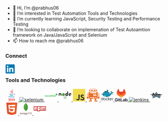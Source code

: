 - 👋 Hi, I’m @prabhus06
- 👀 I’m interested in Test Automation Tools and Technologies
- 🌱 I’m currently learning JavaScript, Security Testing and Performance Testing
- 💞️ I’m looking to collaborate on implemenation of Test Autoamtion framework on Java/JavaScript and Selenium
- 📫 How to reach me @prabhus06

<!---
prabhus06/prabhus06 is a ✨ special ✨ repository because its `README.md` (this file) appears on your GitHub profile.
You can click the Preview link to take a look at your changes.
--->
### Connect 

<p align="left">

  <a target="_blank" href="https://www.linkedin.com/in/prabhu06/">
    <img align="left" alt="LinkdeIN" width="30" height="30" src="https://raw.githubusercontent.com/devicons/devicon/master/icons/linkedin/linkedin-original.svg" />
  </a>

</p>

</br>

### Tools and Technologies

<p align="left">

  <a href="https://www.java.com/en/" target="_blank">
    <img
      src="https://github.com/devicons/devicon/blob/master/icons/java/java-original-wordmark.svg"
      alt="java"
      width="40"
      height="40"
    />
  </a>

  <a href="https://www.selenium.dev/" target="_blank">
    <img
      src="https://github.com/gilbarbara/logos/blob/master/logos/selenium.svg"
      alt="selenium"
      width="40"
      height="40"
    />
  </a>
  
  <a href="https://cucumber.io/" target="_blank">
    <img
      src="https://raw.githubusercontent.com/devicons/devicon/master/icons/cucumber/cucumber-plain-wordmark.svg"
      alt="cucumber"
      width="40"
      height="40"
    />
  </a>
  
  <a href="https://nodejs.org" target="_blank">
    <img
      src="https://raw.githubusercontent.com/devicons/devicon/master/icons/nodejs/nodejs-original-wordmark.svg"
      alt="nodejs"
      width="40"
      height="40"
    />
  </a>

  <a href="https://developer.mozilla.org/en-US/docs/Web/JavaScript" target="_blank">
    <img
      src="https://raw.githubusercontent.com/devicons/devicon/master/icons/javascript/javascript-original.svg"
      alt="javascript"
      width="40"
      height="40"
    />
  </a>

  <a href="https://webdriver.io/" target="_blank">
    <img
      src="https://raw.githubusercontent.com/webdriverio/webdriverio/master/website/static/img/webdriverio.png"
      alt="webdriverio"
      width="40"
      height="40"
    />
  </a>

  <a href="https://www.docker.com/" target="_blank">
    <img
      src="https://github.com/devicons/devicon/blob/master/icons/docker/docker-original-wordmark.svg"
      alt="docker"
      width="40"
      height="40"
    />
  </a>
  
  <a href="https://about.gitlab.com/" target="_blank">
    <img
      src="https://raw.githubusercontent.com/devicons/devicon/master/icons/gitlab/gitlab-original-wordmark.svg"
      alt="gitlab"
      width="40"
      height="40"
    />
  </a>

  <a href="https://www.jenkins.io" target="_blank">
    <img
      src="https://www.vectorlogo.zone/logos/jenkins/jenkins-icon.svg"
      alt="jenkins"
      width="40"
      height="40"
    />
  </a>
  
<a href="" target="_blank">
    <img
      src="https://github.com/devicons/devicon/blob/master/icons/groovy/groovy-original.svg"
      alt="groovy"
      width="40"
      height="40"
    />
  </a>

  <a href="" target="_blank">
    <img
      src="https://github.com/devicons/devicon/blob/master/icons/html5/html5-original.svg"
      alt="html5"
      width="40"
      height="40"
    />
  </a>

  <a href="https://www.mongodb.com/" target="_blank">
    <img
      src="https://github.com/devicons/devicon/blob/master/icons/mongodb/mongodb-original-wordmark.svg"
      alt="html5"
      width="40"
      height="40"
    />
  </a>

  <a href="https://www.npmjs.com/" target="_blank">
    <img
      src="https://github.com/devicons/devicon/blob/master/icons/npm/npm-original-wordmark.svg"
      alt="html5"
      width="40"
      height="40"
    />
  </a>

  

</p>
